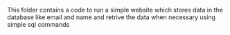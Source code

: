 This folder contains a code to run a simple website which stores data in the database like email and name and retrive the data when necessary using simple sql commands